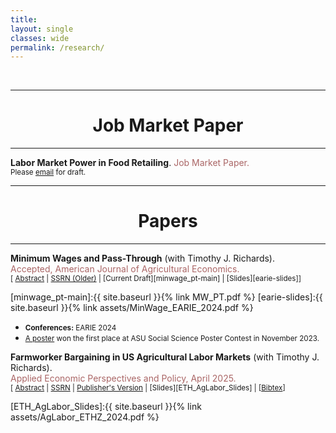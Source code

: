 ```yaml
---
title: 
layout: single
classes: wide
permalink: /research/
---
```

<br/> 

<!-- Google Tag Manager (noscript) -->
<noscript><iframe src="https://www.googletagmanager.com/ns.html?id=GTM-PNS829G"
height="0" width="0" style="display:none;visibility:hidden"></iframe></noscript>
<!-- End Google Tag Manager (noscript) -->

- - -
# <center> Job Market Paper </center>
- - -
**Labor Market Power in Food Retailing**. <span style="color:#AA6666">Job Market Paper.</span><br/>
<small>Please [email](paudeluj@gmail.com) for draft. </small>

<!-- <div id="monop_retail" style="display: none; text-align: justify; line-height: 1.2" ><small>

I study the extent and evolution of labor market power in the US food retailing sector by estimating the wedge between workers' marginal productivity and wage. Using data on a near universe of publicly trading American food retailers for the period 2004-2022, I first examine how concentration in labor markets moderates effects of state minimum wages on individual store's employment. On two proxies of labor market concentration---population density and number of establishments---I find that highly concentrated markets have more positive employment effects from minimum wages. Based on this model-free result, I hypothesize that labor oligopsony power enables food retailers in concentrated markets to maintain greater productivity-wage gaps, allowing them to absorb minimum wage increases by sacrificing some surplus while still expanding employment. To test this hypothesis, I implement a production function estimation strategy from IO literature which lets me estimate the labor markdowns or wage-productivity gaps, and understand how they differ by concentration levels. I then examine how these markdown estimates vary across years and along worker, firm, and market characteristics. 

</small><br><br/></div>

* <small> **Conferences/Seminars:** AEA-ASSA 2025; PhD-EVS 2024; ASU 2024; AAEA 2024   </small> -->


- - -

# <center> Papers </center>
- - -

**Minimum Wages and Pass-Through** (with Timothy J. Richards). <br/>
<span style="color:#AA6666">Accepted, American Journal of Agricultural Economics.</span> <br/>
<small>[ <a href="#/" onclick="visib('minwage_pt')">Abstract</a> | [SSRN (Older)](https://papers.ssrn.com/sol3/papers.cfm?abstract_id=4833510) | [Current Draft][minwage_pt-main] | [Slides][earie-slides]]</small>

<div id="minwage_pt" style="display: none; text-align: justify; line-height: 1.2" ><small>
  
Retail food prices rose dramatically in late 2021. Some argue that this “food price inflation” was due to “greedflation” or firms increasing downstream prices simply because they can. In this study, we investigate the sources of “overshifting” store-level cost shocks into downstream prices, or the apparent ability of retailers to pass along price increases that are proportionately larger than increases in cost. We use exogenous changes in minimum wages as our setting, and study how food retailers pass increases
in labor costs along to consumers in the form of higher food prices. We derive a new theoretical model of retail price pass-through, and show that demand curvature, market power, and consumer search behavior each likely affect observed rates of retail price pass-through. Our structural analysis shows that, after controlling for the primary determinants of wage pass-through, market power and demand curvature explain much of the variation in cost pass-through, although general price inflation has an important
role in accentuating the rate of minimum-wage pass-through. Our findings have important implications for minimum wage policy, and for understanding the role of cost shocks in food price inflation.

</small><br><br/></div>

[minwage_pt-main]:{{ site.baseurl }}{% link MW_PT.pdf %}
[earie-slides]:{{ site.baseurl }}{% link assets/MinWage_EARIE_2024.pdf %}

* <small> **Conferences:** EARIE 2024 </small>
* <small> [A poster](https://issr.asu.edu/Fall_2023_Winners) won the first place at ASU Social Science Poster Contest in November 2023.</small>
  
**Farmworker Bargaining in US Agricultural Labor Markets** (with Timothy J. Richards). <br/>
<span style="color:#AA6666">Applied Economic Perspectives and Policy, April 2025.</span> <br/>
<small>[ <a href="#/" onclick="visib('monop_ag')">Abstract</a> | [SSRN](https://papers.ssrn.com/sol3/papers.cfm?abstract_id=4954851) | [Publisher's Version](https://onlinelibrary.wiley.com/doi/10.1002/aepp.13526) | [Slides][ETH_AgLabor_Slides] | [<a href="#/" onclick="visib('bargaining_bibtex')">Bibtex</a>] </small>

<div id="monop_ag" style="display: none; text-align: justify; line-height: 1.2" ><small>

''Superstar firms'' can be large and successful without necessarily exploiting market power over labor markets (Autor et al. 2020). In this paper, we examine this idea in an agricultural labor market setting by studying the empirical relationship between employment surplus, which is essentially the excess of a worker's value marginal product over their wage, and wages. We use a model of search, match, and bargaining that explains how the surplus from worker's productivity is split between workers and employers. Our estimates show that workers' mean productivity is $8.67 per hour, and they receive 24.2% of employment surplus, but both exhibit substantial heterogeneity over workers. Heterogeneity in productivity and bargaining power suggests that workers who are able to generate ''a bigger pie'', may also earn a larger share of it. Consistent with this notion, our analysis shows a robust positive elasticity of surplus with observed wages, implying that agricultural firms gain more (surplus) by paying their workers higher wages and not necessarily through exploitation or ``winner-take-all'' strategy. 

</small><br><br/></div>
[ETH_AgLabor_Slides]:{{ site.baseurl }}{% link assets/AgLabor_ETHZ_2024.pdf %}

<div id="bargaining_bibtex" style="display: none; text-align: justify; line-height: 1.2" ><small>

@article{PaudelRichardsAEPP2025,
  title={Farmworker Bargaining in US Agricultural Labor Markets},
  author={Paudel, Ujjwol and Richards, Timothy J.},
  journal={Applied Economic Perspectives and Policy},
  year={2025},
  pages={1--31},
  doi={10.1002/aepp.13526},
  url={https://doi.org/10.1002/aepp.13526}
}

* <small> **Conferences/Seminars:** AAEA 2024; ETH Zürich 2024 </small>

**Retail Concentration and Wages** (with Timothy J. Richards and Keenan Marchesi). <br/>
<span style="color:#AA6666">Revise and Resubmit, Review of Industrial Organization.</span> <br/>
<small>[ <a href="#/" onclick="visib('concen_wages')">Abstract</a> | [SSRN](https://papers.ssrn.com/sol3/papers.cfm?abstract_id=4815715) ] </small>

<div id="concen_wages" style="display: none; text-align: justify; line-height: 1.2" ><small>

 Antitrust policy in the U.S. now explicitly includes labor-market outcomes as measures of interest when considering the potential anticompetitive effects of mergers or acquisitions. Concentration in the food retailing industry is of particular concern due to several recent high-profile mergers, and a troubling increase in concentration at the national and local levels. We study this problem using both causal reduced-form models and a structural model of search, match, and bargaining. Our reduced-form models show no relationship between concentration and wages, but our structural model finds that concentration is associated with substantial wage suppression.

</small><br><br/></div>

**Cross-Platform Merger Effects**. <br/>
<small>[ <a href="#/" onclick="visib('platforms_mergers')">Abstract</a> | [SSRN](https://papers.ssrn.com/sol3/papers.cfm?abstract_id=4976777) ] </small>

<div id="platforms_mergers" style="display: none; text-align: justify; line-height: 1.2" ><small>

 Mergers and acquisitions tend to affect the prices and varieties offered by the merging firms. However, most of the existing research considers mergers between firms that interact on the same platform, such as between two online firms, or two firms on the same physical platform. To our knowledge, there is no empirical research on the price effects of integration across different platforms. Such cross-platform mergers likely have substantially different impacts on prices because indirect network effects are much weaker for physical firms than those that interact in low-cost environments having long-tail effects due to lower search costs and fewer constraints on physical inventory. We investigate this problem by analyzing the effects of an acquisition of a national grocery chain by a large online retailer in the United States. Our study differs from prior studies on mergers and acquisitions as the incentives to merge involve not
only the usual market power and efficiency arguments, but accessing stronger, indirect network externalities as well. Because the decision to merge is endogenous, identifying merger effects is empirically difficult. We use a doubly-robust causal inference method
to address this problem, and we find an evidence of a decrease in price levels in 8 out of 10 treated markets.

</small><br><br/></div>

* <small> **Conferences:** AAEA 2023; INFORMS Marketing Science 2023. </small>

- - -
# <center> Papers in Progress </center>
- - -
**Supermarket Entry and Labor Markdowns**.
<br><br/>

**Food Intentions and Food Outcomes** (with Justin Bina). 
<br><br/>


[//]: This java script is the button to show abstract
<script>
 function visib(id) {
  var x = document.getElementById(id);
  if (x.style.display === "block") {
    x.style.display = "none";
  } else {
    x.style.display = "block";
  }
}
</script>

[//]:&emsp;<button onclick="visib('polariz')" class="btn btn--inverse btn--small">Abstract</button>
